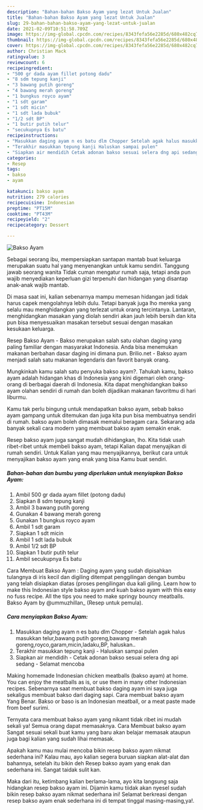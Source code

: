 ```yaml
---
description: "Bahan-bahan Bakso Ayam yang lezat Untuk Jualan"
title: "Bahan-bahan Bakso Ayam yang lezat Untuk Jualan"
slug: 29-bahan-bahan-bakso-ayam-yang-lezat-untuk-jualan
date: 2021-02-09T10:51:58.709Z
image: https://img-global.cpcdn.com/recipes/8343fefa56e2285d/680x482cq70/bakso-ayam-foto-resep-utama.jpg
thumbnail: https://img-global.cpcdn.com/recipes/8343fefa56e2285d/680x482cq70/bakso-ayam-foto-resep-utama.jpg
cover: https://img-global.cpcdn.com/recipes/8343fefa56e2285d/680x482cq70/bakso-ayam-foto-resep-utama.jpg
author: Christian Mack
ratingvalue: 3
reviewcount: 6
recipeingredient:
- "500 gr dada ayam fillet potong dadu"
- "8 sdm tepung kanji"
- "3 bawang putih goreng"
- "4 bawang merah goreng"
- "1 bungkus royco ayam"
- "1 sdt garam"
- "1 sdt micin"
- "1 sdt lada bubuk"
- "1/2 sdt BP"
- "1 butir putih telur"
- "secukupnya Es batu"
recipeinstructions:
- "Masukkan daging ayam n es batu dlm Chopper Setelah agak halus masukkan telur,bawang putih goreng,bawang merah goreng,royco,garam,micin,ladaku,BP, haluskan.."
- "Terakhir masukkan tepung kanji Haluskan sampai pulen"
- "Siapkan air mendidih Cetak adonan bakso sesuai selera dng api sedang Selamat mencoba"
categories:
- Resep
tags:
- bakso
- ayam

katakunci: bakso ayam 
nutrition: 279 calories
recipecuisine: Indonesian
preptime: "PT15M"
cooktime: "PT43M"
recipeyield: "2"
recipecategory: Dessert

---
```



![Bakso Ayam](https://img-global.cpcdn.com/recipes/8343fefa56e2285d/680x482cq70/bakso-ayam-foto-resep-utama.jpg)

Sebagai seorang ibu, mempersiapkan santapan mantab buat keluarga merupakan suatu hal yang menyenangkan untuk kamu sendiri. Tanggung jawab seorang  wanita Tidak cuman mengatur rumah saja, tetapi anda pun wajib menyediakan keperluan gizi terpenuhi dan hidangan yang disantap anak-anak wajib mantab.

Di masa  saat ini, kalian sebenarnya mampu memesan hidangan jadi tidak harus capek mengolahnya lebih dulu. Tetapi banyak juga lho mereka yang selalu mau menghidangkan yang terlezat untuk orang tercintanya. Lantaran, menghidangkan masakan yang diolah sendiri akan jauh lebih bersih dan kita pun bisa menyesuaikan masakan tersebut sesuai dengan masakan kesukaan keluarga. 

Resep Bakso Ayam - Bakso merupakan salah satu olahan daging yang paling familiar dengan masyarakat Indonesia. Anda bisa menemukan makanan berbahan dasar daging ini dimana pun. Brilio.net - Bakso ayam menjadi salah satu makanan legendaris dan favorit banyak orang.

Mungkinkah kamu salah satu penyuka bakso ayam?. Tahukah kamu, bakso ayam adalah hidangan khas di Indonesia yang kini digemari oleh orang-orang di berbagai daerah di Indonesia. Kita dapat menghidangkan bakso ayam olahan sendiri di rumah dan boleh dijadikan makanan favoritmu di hari liburmu.

Kamu tak perlu bingung untuk mendapatkan bakso ayam, sebab bakso ayam gampang untuk ditemukan dan juga kita pun bisa membuatnya sendiri di rumah. bakso ayam boleh dimasak memalui beragam cara. Sekarang ada banyak sekali cara modern yang membuat bakso ayam semakin enak.

Resep bakso ayam juga sangat mudah dihidangkan, lho. Kita tidak usah ribet-ribet untuk membeli bakso ayam, tetapi Kalian dapat menyajikan di rumah sendiri. Untuk Kalian yang mau menyajikannya, berikut cara untuk menyajikan bakso ayam yang enak yang bisa Kamu buat sendiri.

<!--inarticleads1-->

##### Bahan-bahan dan bumbu yang diperlukan untuk menyiapkan Bakso Ayam:

1. Ambil 500 gr dada ayam fillet (potong dadu)
1. Siapkan 8 sdm tepung kanji
1. Ambil 3 bawang putih goreng
1. Gunakan 4 bawang merah goreng
1. Gunakan 1 bungkus royco ayam
1. Ambil 1 sdt garam
1. Siapkan 1 sdt micin
1. Ambil 1 sdt lada bubuk
1. Ambil 1/2 sdt BP
1. Siapkan 1 butir putih telur
1. Ambil secukupnya Es batu


Cara Membuat Bakso Ayam : Daging ayam yang sudah dipisahkan tulangnya di iris kecil dan digiling ditempat penggilingan dengan bumbu yang telah disiapkan diatas (proses pengilingan dua kali giling. Learn how to make this Indonesian style bakso ayam and kuah bakso ayam with this easy no fuss recipe. All the tips you need to make springy bouncy meatballs. Bakso Ayam by @ummuzhillan_ (Resep untuk pemula). 

<!--inarticleads2-->

##### Cara menyiapkan Bakso Ayam:

1. Masukkan daging ayam n es batu dlm Chopper - Setelah agak halus masukkan telur,bawang putih goreng,bawang merah goreng,royco,garam,micin,ladaku,BP, haluskan..
1. Terakhir masukkan tepung kanji - Haluskan sampai pulen
1. Siapkan air mendidih - Cetak adonan bakso sesuai selera dng api sedang - Selamat mencoba


Making homemade Indonesian chicken meatballs (bakso ayam) at home. You can enjoy the meatballs as is, or use them in many other Indonesian recipes. Sebenarnya saat membuat bakso daging ayam ini saya juga sekaligus membuat bakso dari daging sapi. Cara membuat bakso ayam Yang Benar. Bakso or baso is an Indonesian meatball, or a meat paste made from beef surimi. 

Ternyata cara membuat bakso ayam yang nikamt tidak ribet ini mudah sekali ya! Semua orang dapat memasaknya. Cara Membuat bakso ayam Sangat sesuai sekali buat kamu yang baru akan belajar memasak ataupun juga bagi kalian yang sudah lihai memasak.

Apakah kamu mau mulai mencoba bikin resep bakso ayam nikmat sederhana ini? Kalau mau, ayo kalian segera buruan siapkan alat-alat dan bahannya, setelah itu bikin deh Resep bakso ayam yang enak dan sederhana ini. Sangat taidak sulit kan. 

Maka dari itu, ketimbang kalian berlama-lama, ayo kita langsung saja hidangkan resep bakso ayam ini. Dijamin kamu tiidak akan nyesel sudah bikin resep bakso ayam nikmat sederhana ini! Selamat berkreasi dengan resep bakso ayam enak sederhana ini di tempat tinggal masing-masing,ya!.

